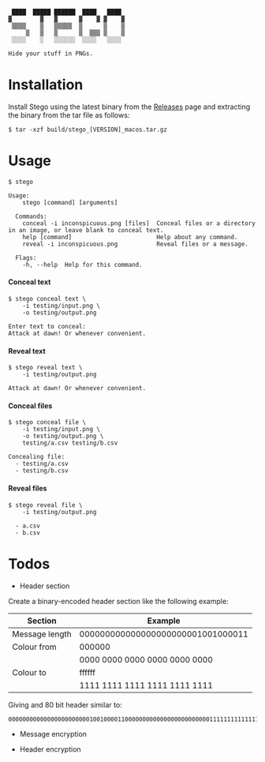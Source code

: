 ```
 ████  █████ ██████  ████   ████  
▓        ▓   ▓      ▓    ▓ ▓    ▓ 
 ▒▒▒▒    ▒   ▒▒▒▒▒  ▒      ▒    ▒ 
     ▒   ▒   ▒      ▒  ▒▒▒ ▒    ▒ 
 ░░░░    ░   ░░░░░░  ░░░░   ░░░░ 

Hide your stuff in PNGs.
```

# Installation

Install Stego using the latest binary from the [Releases](https://github.com/codingconcepts/stego/releases/latest) page and extracting the binary from the tar file as follows:

```
$ tar -xzf build/stego_[VERSION]_macos.tar.gz
```

# Usage

```
$ stego

Usage:
    stego [command] [arguments]

  Commands:
    conceal -i inconspicuous.png [files]  Conceal files or a directory in an image, or leave blank to conceal text.
    help [command]                        Help about any command.
    reveal -i inconspicuous.png           Reveal files or a message.

  Flags:
    -h, --help  Help for this command.
```

#### Conceal text

```
$ stego conceal text \
    -i testing/input.png \
    -o testing/output.png

Enter text to conceal:
Attack at dawn! Or whenever convenient.
```

#### Reveal text

```
$ stego reveal text \
    -i testing/output.png

Attack at dawn! Or whenever convenient.
```

#### Conceal files

```
$ stego conceal file \
    -i testing/input.png \
    -o testing/output.png \
    testing/a.csv testing/b.csv

Concealing file:
  - testing/a.csv
  - testing/b.csv
```

#### Reveal files

```
$ stego reveal file \
    -i testing/output.png

  - a.csv
  - b.csv
```

# Todos

* Header section

Create a binary-encoded header section like the following example:

| Section        | Example                           |
| -------        | -------                           |
| Message length | 000000000000000000000001001000011 |
| Colour from    | 000000
|                | 0000 0000 0000 0000 0000 0000     |
| Colour to      | ffffff                            |
|                | 1111 1111 1111 1111 1111 1111     |

Giving and 80 bit header similar to:

```
000000000000000000000001001000011000000000000000000000000111111111111111111111111
```

* Message encryption

* Header encryption